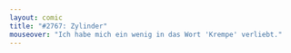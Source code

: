 ```yaml
---
layout: comic
title: "#2767: Zylinder"
mouseover: "Ich habe mich ein wenig in das Wort 'Krempe' verliebt."
---
```


